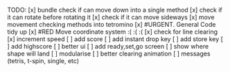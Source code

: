 TODO:
 [x] bundle check if can move down into a single method
 [x] check if it can rotate before rotating it
 [x] check if it can move sideways
 [x] move movement checking methods into tetromino
 [x] #URGENT. General Code tidy up
 [x] #RED Move coordinate system :( :( :( 
 [x] check for line clearing
 [x] increment speed
 [ ] add score
 [ ] add instant drop key
 [ ] add store key
 [ ] add highscore
 [ ] better ui
 [ ] add ready,set,go screen
 [ ] show where shape will land
 [ ] modularise
 [ ] better clearing animation
 [ ] messages (tetris, t-spin, single, etc)
